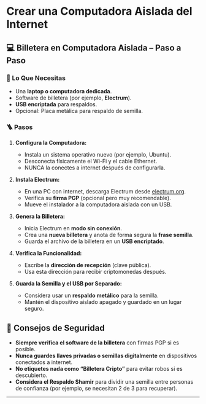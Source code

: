 # Crear una Computadora Aislada del Internet

## 💻 Billetera en Computadora Aislada – Paso a Paso

### 🔧 Lo Que Necesitas

* Una **laptop o computadora dedicada**.
* Software de billetera (por ejemplo, **Electrum**).
* **USB encriptada** para respaldos.
* Opcional: Placa metálica para respaldo de semilla.

### 🪜 Pasos

1. **Configura la Computadora:**

   * Instala un sistema operativo nuevo (por ejemplo, Ubuntu).
   * Desconecta físicamente el Wi-Fi y el cable Ethernet.
   * NUNCA la conectes a internet después de configurarla.

2. **Instala Electrum:**

   * En una PC con internet, descarga Electrum desde [electrum.org](https://electrum.org).
   * Verifica su **firma PGP** (opcional pero muy recomendable).
   * Mueve el instalador a la computadora aislada con un USB.

3. **Genera la Billetera:**

   * Inicia Electrum en **modo sin conexión**.
   * Crea una **nueva billetera** y anota de forma segura la **frase semilla**.
   * Guarda el archivo de la billetera en un **USB encriptado**.

4. **Verifica la Funcionalidad:**

   * Escribe la **dirección de recepción** (clave pública).
   * Usa esta dirección para recibir criptomonedas después.

5. **Guarda la Semilla y el USB por Separado:**

   * Considera usar un **respaldo metálico** para la semilla.
   * Mantén el dispositivo aislado apagado y guardado en un lugar seguro.

## 🔐 Consejos de Seguridad

* **Siempre verifica el software de la billetera** con firmas PGP si es posible.
* **Nunca guardes llaves privadas o semillas digitalmente** en dispositivos conectados a internet.
* **No etiquetes nada como “Billetera Cripto”** para evitar robos si es descubierto.
* **Considera el Respaldo Shamir** para dividir una semilla entre personas de confianza (por ejemplo, se necesitan 2 de 3 para recuperar).

___